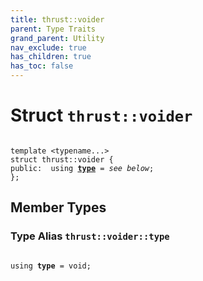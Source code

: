 ```yaml
---
title: thrust::voider
parent: Type Traits
grand_parent: Utility
nav_exclude: true
has_children: true
has_toc: false
---
```


# Struct `thrust::voider`

<code class="doxybook">
<span>template &lt;typename...&gt;</span>
<span>struct thrust::voider {</span>
<span>public:</span><span>&nbsp;&nbsp;using <b><a href="{{ site.baseurl }}/api/classes/structthrust_1_1voider.html#using-type">type</a></b> = <i>see below</i>;</span>
<span>};</span>
</code>

## Member Types

<h3 id="using-type">
Type Alias <code>thrust::voider::type</code>
</h3>

<code class="doxybook">
<span>using <b>type</b> = void;</span></code>

